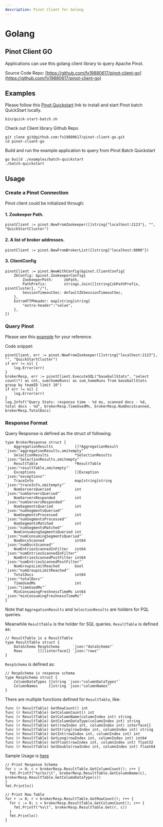 ```yaml
---
description: Pinot Client for Golang
---
```


# Golang

## Pinot Client GO

Applications can use this golang client library to query Apache Pinot.

Source Code Repo: [https://github.com/fx19880617/pinot-client-go](https://github.com/fx19880617/pinot-client-go)

## Examples

Please follow this [Pinot Quickstart](https://apache-pinot.gitbook.io/apache-pinot-cookbook/getting-started/running-pinot-locally) link to install and start Pinot batch QuickStart locally.

```text
bin/quick-start-batch.sh
```

Check out Client library Github Repo

```text
git clone git@github.com:fx19880617/pinot-client-go.git
cd pinot-client-go
```

Build and run the example application to query from Pinot Batch Quickstart

```text
go build ./examples/batch-quickstart
./batch-quickstart
```

## Usage

### Create a Pinot Connection

Pinot client could be initialized through:

#### 1. Zookeeper Path.

```text
pinotClient := pinot.NewFromZookeeper([]string{"localhost:2123"}, "", "QuickStartCluster")
```

#### 2. A list of broker addresses.

```text
pinotClient := pinot.NewFromBrokerList([]string{"localhost:8000"})
```

#### 3. ClientConfig

```text
pinotClient := pinot.NewWithConfig(&pinot.ClientConfig{
	ZkConfig: &pinot.ZookeeperConfig{
		ZookeeperPath:     zkPath,
		PathPrefix:        strings.Join([]string{zkPathPrefix, pinotCluster}, "/"),
		SessionTimeoutSec: defaultZkSessionTimeoutSec,
	},
    ExtraHTTPHeader: map[string]string{
        "extra-header":"value",
    },
})
```

### Query Pinot

Please see this [example](https://github.com/fx19880617/pinot-client-go/blob/master/examples/batch-quickstart/main.go) for your reference.

Code snippet:

```text
pinotClient, err := pinot.NewFromZookeeper([]string{"localhost:2123"}, "", "QuickStartCluster")
if err != nil {
    log.Error(err)
}
brokerResp, err := pinotClient.ExecuteSQL("baseballStats", "select count(*) as cnt, sum(homeRuns) as sum_homeRuns from baseballStats group by teamID limit 10")
if err != nil {
    log.Error(err)
}
log.Infof("Query Stats: response time - %d ms, scanned docs - %d, total docs - %d", brokerResp.TimeUsedMs, brokerResp.NumDocsScanned, brokerResp.TotalDocs)
```

### Response Format

Query Response is defined as the struct of following:

```text
type BrokerResponse struct {
	AggregationResults          []*AggregationResult `json:"aggregationResults,omitempty"`
	SelectionResults            *SelectionResults    `json:"SelectionResults,omitempty"`
	ResultTable                 *ResultTable         `json:"resultTable,omitempty"`
	Exceptions                  []Exception          `json:"exceptions"`
	TraceInfo                   map[string]string    `json:"traceInfo,omitempty"`
	NumServersQueried           int                  `json:"numServersQueried"`
	NumServersResponded         int                  `json:"numServersResponded"`
	NumSegmentsQueried          int                  `json:"numSegmentsQueried"`
	NumSegmentsProcessed        int                  `json:"numSegmentsProcessed"`
	NumSegmentsMatched          int                  `json:"numSegmentsMatched"`
	NumConsumingSegmentsQueried int                  `json:"numConsumingSegmentsQueried"`
	NumDocsScanned              int64                `json:"numDocsScanned"`
	NumEntriesScannedInFilter   int64                `json:"numEntriesScannedInFilter"`
	NumEntriesScannedPostFilter int64                `json:"numEntriesScannedPostFilter"`
	NumGroupsLimitReached       bool                 `json:"numGroupsLimitReached"`
	TotalDocs                   int64                `json:"totalDocs"`
	TimeUsedMs                  int                  `json:"timeUsedMs"`
	MinConsumingFreshnessTimeMs int64                `json:"minConsumingFreshnessTimeMs"`
}
```

Note that `AggregationResults` and `SelectionResults` are holders for PQL queries.

Meanwhile `ResultTable` is the holder for SQL queries. `ResultTable` is defined as:

```text
// ResultTable is a ResultTable
type ResultTable struct {
	DataSchema RespSchema      `json:"dataSchema"`
	Rows       [][]interface{} `json:"rows"`
}
```

`RespSchema` is defined as:

```text
// RespSchema is response schema
type RespSchema struct {
	ColumnDataTypes []string `json:"columnDataTypes"`
	ColumnNames     []string `json:"columnNames"`
}
```

There are multiple functions defined for `ResultTable`, like:

```text
func (r ResultTable) GetRowCount() int
func (r ResultTable) GetColumnCount() int
func (r ResultTable) GetColumnName(columnIndex int) string
func (r ResultTable) GetColumnDataType(columnIndex int) string
func (r ResultTable) Get(rowIndex int, columnIndex int) interface{}
func (r ResultTable) GetString(rowIndex int, columnIndex int) string
func (r ResultTable) GetInt(rowIndex int, columnIndex int) int
func (r ResultTable) GetLong(rowIndex int, columnIndex int) int64
func (r ResultTable) GetFloat(rowIndex int, columnIndex int) float32
func (r ResultTable) GetDouble(rowIndex int, columnIndex int) float64
```

Sample Usage is [here](https://github.com/fx19880617/pinot-client-go/blob/master/examples/batch-quickstart/main.go#L58)

```text
// Print Response Schema
for c := 0; c < brokerResp.ResultTable.GetColumnCount(); c++ {
  fmt.Printf("%s(%s)\t", brokerResp.ResultTable.GetColumnName(c), brokerResp.ResultTable.GetColumnDataType(c))
}
fmt.Println()

// Print Row Table
for r := 0; r < brokerResp.ResultTable.GetRowCount(); r++ {
  for c := 0; c < brokerResp.ResultTable.GetColumnCount(); c++ {
    fmt.Printf("%v\t", brokerResp.ResultTable.Get(r, c))
  }
  fmt.Println()
}
```

